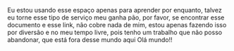 Eu estou usando esse espaço apenas para aprender por enquanto, talvez eu torne esse tipo de serviço meu ganha pão, por favor, se encontrar esse documento e esse link, não cobre nada de mim, estou apenas fazendo isso por diversão e no meu tempo livre, pois tenho um trabalho que não posso abandonar, que está fora desse mundo aqui
Olá mundo!!
